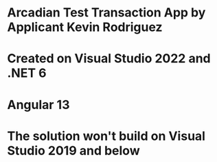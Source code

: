 # Arcadian Test Transaction App by Applicant Kevin Rodriguez
# Created on Visual Studio 2022 and .NET 6
# Angular 13
# The solution won't build on Visual Studio 2019 and below

